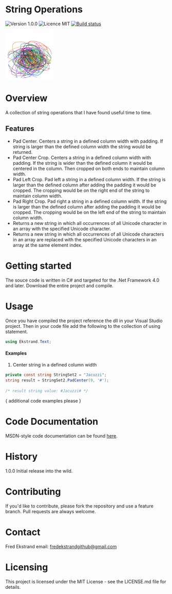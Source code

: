 
# String Operations

![Version 1.0.0](https://img.shields.io/badge/Version-1.0.0-brightgreen.svg) ![Licence MIT](https://img.shields.io/badge/Licence-MIT-blue.svg) [![Build status](https://ci.appveyor.com/api/projects/status/oraodekq86t9786r?svg=true)](https://ci.appveyor.com/project/FredEkstrand/enigmabinarycipher-rxip2)



<img src="https://github.com/FredEkstrand/ImageFiles/raw/master/StringOperations/BallofStrings.png " width=150 height=150 />

# Overview

A collection of string operations that I have found useful time to time.

## Features
* Pad Center. Centers a string in a defined column width with padding. If string is larger than the defined column width the string would be returned.
* Pad Center Crop. Centers a string in a defined column width with padding. If the string is wider than the defined column it would be centered in the column. Then cropped on both ends to maintain column width.
* Pad Left Crop. Pad left a string in a defined column width. If the string is larger than the defined column after adding the padding it would be cropped. The cropping would be on the right end of the string to maintain column width.
* Pad Right Crop. Pad right a string in a defined column width.  If the string is larger than the defined column after adding the padding it would be cropped. The cropping would be on the left end of the string to maintain column width.
* Returns a new string in which all occurrences of all Unicode character in an array with the specified Unicode character.
* Returns a new string in which all occurrences of all Unicode characters in an array are replaced with the specified Unicode characters in an array at the same element index.

# Getting started
The souce code is written in C# and targeted for the .Net Framework 4.0 and later. Download the entire project and compile.

# Usage
Once you have compiled the project reference the dll in your Visual Studio project.
Then in your code file add the following to the collection of using statement.
```csharp
using Ekstrand.Text;
```
#### Examples
1) Center string in a defined column width
```csharp
private const string StringSet2 = "Jacuzzi";
string result = StringSet2.PadCenter(9, '#');

/* result string value: #Jacuzzi# */
```
{ additional code examples please }

# Code Documentation
MSDN-style code documentation can be found  [here](http://fredekstrand.github.io/StringOperations).

# History
 1.0.0 Initial release into the wild.

# Contributing

If you'd like to contribute, please fork the repository and use a feature
branch. Pull requests are always welcome.

# Contact
Fred Ekstrand
email: fredekstrandgithub@gmail.com

# Licensing

This project is licensed under the MIT License - see the LICENSE.md file for details.
